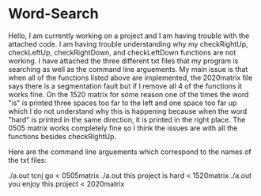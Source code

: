 # Word-Search

Hello, I am currently working on a project and I am having trouble with the attached code.  I am having trouble understanding why my checkRightUp, checkLeftUp, checkRightDown, and checkLeftDown functions are not working.  I have attached the three different txt files that my program is searching as well as the command line arguements.  My main issue is that when all of the functions listed above are implemented, the 2020matrix file says there is a segmentation fault but if I remove all 4 of the functions it works fine.  On the 1520 matrix for some reason one of the times the word "is" is printed three spaces too far to the left and one space too far up which I do not understand why this is happening because when the word "hard" is printed in the same direction, it is printed in the right place.  The 0505 matrix works completely fine so I think the issues are with all the functions besides checkRightUp.

Here are the command line arguements which correspond to the names of the txt files:

./a.out tcnj go < 0505matrix
./a.out this project is hard < 1520matrix
./a.out you enjoy this project < 2020matrix
